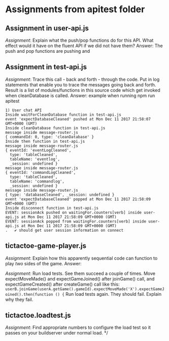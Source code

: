 # Assignments from apitest folder

## Assignment in user-api.js 
*Assignment*: Explain what the push/pop functions do for this API. What effect would it have on the fluent API if we did not have them?
Answer: The push and pop functions are pushing and 

## Assignment in test-api.js
*Assignment*: Trace this call - back and forth - through the code.
Put in log statements that enable you to trace the messages going back and forth.
Result is a list of modules/functions in this source code which get invoked when cleanDatabase is called.
Answer: example when running npm run apitest
```
1) User chat API
Inside waitForCleanDatabase function in test-api.js
event 'expectDatabaseCleaned' pushed at Mon Dec 11 2017 21:58:07 GMT+0000 (GMT)
Inside cleanDatabase function in test-api.js
message inside message-router.js
{ commandId: 0, type: 'cleanDatabase' }
Inside then function in test-api.js
message inside message-router.js
{ eventId: 'eventLogCleaned',
  type: 'tableCleaned',
  tableName: 'eventlog',
  _session: undefined }
message inside message-router.js
{ eventId: 'commandLogCleaned',
  type: 'tableCleaned',
  tableName: 'commandlog',
  _session: undefined }
message inside message-router.js
{ type: 'databaseCleaned', _session: undefined }
event 'expectDatabaseCleaned' popped at Mon Dec 11 2017 21:58:09 GMT+0000 (GMT)
Inside disconnect function in test-api.js
EVENT: sessionAck pushed on waitingFor.counters[verb] inside user-api.js at Mon Dec 11 2017 21:58:09 GMT+0000 (GMT)
EVENT: sessionAck popped from waitingFor.counters[verb] inside user-api.js at Mon Dec 11 2017 21:58:09 GMT+0000 (GMT)
.   ✔ should get user session information on connect
```

## tictactoe-game-player.js
*Assignment*: Explain how this apparently sequential code can function to play *two* sides of the game.
Answer:

*Assignment*: Run load tests. See them succeed a couple of times. 
Move expectMoveMade() and expectGameJoined() after joinGame() call, and expectGameCreated() after createGame() call like this: 
```userB.joinGame(userA.getGame().gameId).expectMoveMade('X').expectGameJoined().then(function () {```
Run load tests again. They should fail. Explain why they fail.

## tictactoe.loadtest.js
*Assignment*: Find appropriate numbers to configure the load test so it passes on your buildserver under normal load. */